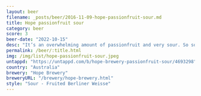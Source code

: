 ```yaml
---
layout: beer
filename: _posts/beer/2016-11-09-hope-passionfruit-sour.md
title: Hope passionfruit sour
category: beer
score: 3
beer-date: "2022-10-15"
desc: "It’s an overwhelming amount of passionfruit and very sour. So sour it leaves my mouth dry"
permalink: /beer/:title.html
img: /img/list/hope-passionfruit-sour.jpeg
untappd: "https://untappd.com/b/hope-brewery-passionfruit-sour/4693298"
country: "Australia"
brewery: "Hope Brewery"
breweryURL: "/brewery/hope-brewery.html"
style: "Sour - Fruited Berliner Weisse"
---
```

